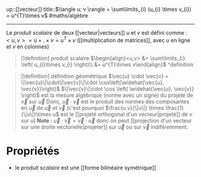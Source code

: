 up::[[vecteur]]
title::$\langle u; v \rangle = \sum\limits_{i} (u_{i} \times v_{i}) = u^{T}\times v$
#maths/algèbre

----
Le _produit scalaire_ de deux [[vecteur|vecteurs]] $u$ et $v$ est défini comme :
$<u, v> = u +.\times v = u^T \times v$ ([[multiplication de matrices]], avec $u$ en ligne et $v$ en colonnes)


> [!definition] produit scalaire
> $\begin{align}<u,v> &= \sum\limits_{i} \left( u_{i}\times v_{i} \right)\\ &= u^{T}\times v\end{align}$
^definition


> [!definition] définition géométrique
> $\vec{u} \cdot \vec{v} = \|\vec{u}\|\cdot\|\vec{v}\|\cdot \cos\left(\widehat{\vec{u}, \vec{v}}\right)$ 
> $\|\vec{v}\|\cdot \cos \left( \widehat{\vec{u}, \vec{v}} \right)$ est la mesure algébrique (norme avec un signe) du projeté de $\vec{v}$ sur $\vec{u}$
> Donc, $\vec{u}\cdot\vec{v}$ est le produit des normes des composantes en $\vec{u}$ de $\vec{u}$ et $\vec{v}$ (c'est pourquoi $\frac{u.v}{\|u\|} \times \frac{1}{\|u\|}\times u$ est le [[projeté orthogonal d'un vecteur|projeté]] de $v$ sur $u$)
> **Note :** $\vec{u}\cdot\vec{v} = \vec{v}\cdot\vec{u}$ donc on peut [[projection d'un vecteur sur une droite vectorielle|projeter]] sur $\vec{u}$ ou sur $\vec{v}$ indiféremment.


# Propriétés

 - le _produit scalaire_ est une [[forme bilinéaire symétrique]]
